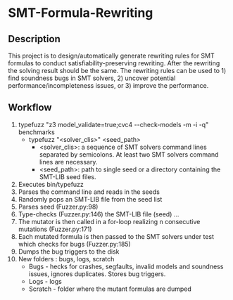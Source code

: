 # SMT-Formula-Rewriting

## Description
This project is to design/automatically generate rewriting rules for SMT formulas to conduct satisfiability-preserving rewriting. After the rewriting the solving result should be the same. The rewriting rules can be used to 1) find soundness bugs in SMT solvers, 2) uncover potential performance/incompleteness issues, or 3) improve the performance.

## Workflow
1. typefuzz "z3 model_validate=true;cvc4 --check-models -m -i -q" benchmarks
    - typefuzz "<solver_clis>" <seed_path>
      - <solver_clis>: a sequence of SMT solvers command lines separated by semicolons. At least two SMT solvers command lines are necessary.
      - <seed_path>: path to single seed or a directory containing the SMT-LIB seed files.
2. Executes bin/typefuzz
3. Parses the command line and reads in the seeds
4. Randomly pops an SMT-LIB file from the seed list
5. Parses seed (Fuzzer.py:98)
6. Type-checks (Fuzzer.py:146) the SMT-LIB file (seed)
…
7. The mutator is then called in a for-loop realizing n consecutive mutations (Fuzzer.py:171)
8. Each mutated formula is then passed to the SMT solvers under test which checks for bugs (Fuzzer.py:185)
9. Dumps the bug triggers to the disk
10. New folders : bugs, logs, scratch
    - Bugs - hecks for crashes, segfaults, invalid models and soundness issues, ignores duplicates. Stores bug triggers.
    - Logs - logs
    - Scratch - folder where the mutant formulas are dumped
